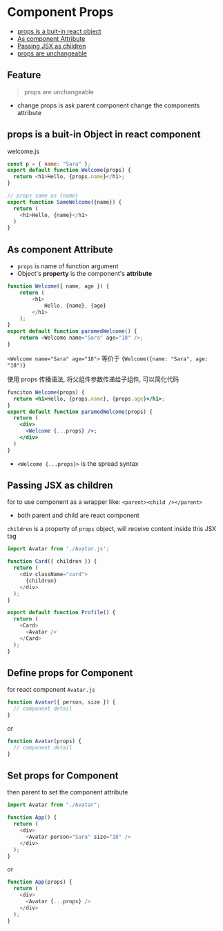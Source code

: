 # Component Props

- [props is a buit-in react object](#props-is-a-buit-in-react-object)
- [As component Attribute](#as-component-attribute)
- [Passing JSX as children](#passing-jsx-as-children)
- [props are unchangeable](#props-are-unchangeable)

## Feature

> props are unchangeable

- change props is ask parent component change the components attribute

## props is a buit-in Object in react component

welcome.js

```js
const p = { name: "Sara" };
export default function Welcome(props) {
  return <h1>Hello, {props.name}</h1>;
}

// props same as {name}
export function SameWelcome({name}) {
  return (
    <h1>Hello, {name}</h1>
  )
}
```

## As component Attribute

- `props` is name of function argument
-  Object's **property** is the component's **attribute**

```js
function Welcome({ name, age }) {
    return (
        <h1>
            Hello, {name}, {age}
        </h1>
    );
}
export default function paramedWelcome() {
    return <Welcome name="Sara" age="18" />;
}
```

`<Welcome name="Sara" age="18">` 等价于 `{Welcome({name: "Sara", age: "18")} `

使用 props 传播语法, 将父组件参数传递给子组件, 可以简化代码

```jsx
funciton Welcome(props) {
  return <h1>Hello, {props.name}, {props.age}</h1>;
}
export default function paramedWelcome(props) {
  return (
    <div>
      <Welcome {...props} />;
    </div>
  )
}
```

- `<Welcome {...props}>` is the spread syntax

## Passing JSX as children

for to use component as a wrapper like: `<parent><child /></parent>`

- both parent and child are react component

`children` is a property of `props` object, will receive content inside this JSX tag

```js
import Avatar from './Avatar.js';

function Card({ children }) {
  return (
    <div className="card">
      {children}
    </div>
  );
}

export default function Profile() {
  return (
    <Card>
      <Avatar />
    </Card>
  );
}
```

## Define props for Component

for react component `Avatar.js`

```js
function Avatar({ person, size }) {
  // component detail
}
```

or

```js
function Avatar(props) {
  // component detail
}
```

## Set props for Component

then parent to set the component attribute

```js
import Avatar from "./Avatar";

function App() {
  return (
    <div>
      <Avatar person="Sara" size="18" />
    </div>
  );
}
```

or

```js
function App(props) {
  return (
    <div>
      <Avatar {...props} />
    </div>
  );
}
```

